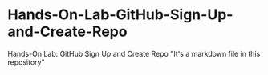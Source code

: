 # Hands-On-Lab-GitHub-Sign-Up-and-Create-Repo
Hands-On Lab: GitHub Sign Up and Create Repo
"It's a markdown file in this repository"
